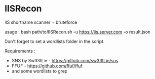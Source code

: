 # IISRecon
IIS shortname scanner + bruteforce

usage : bash path/to/IISRecon.sh -u https://iis.server.com -o result.json

Don't forget to set a wordlists folder in the script.

Requirements : 
  - SNS by Sw33tLie - https://github.com/sw33tLie/sns
  - FFUF - https://github.com/ffuf/ffuf
  - and some wordlists to grep
